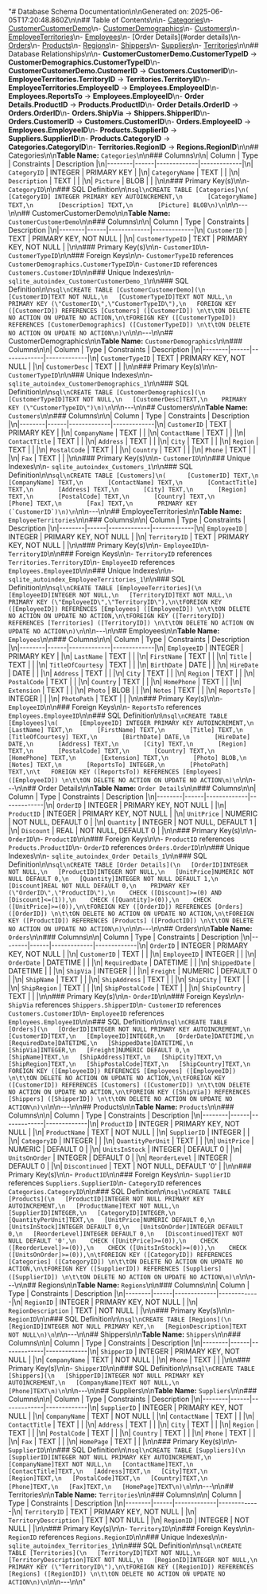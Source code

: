 "# Database Schema Documentation\n\nGenerated on: 2025-06-05T17:20:48.860Z\n\n## Table of Contents\n\n- [Categories](#categories)\n- [CustomerCustomerDemo](#customercustomerdemo)\n- [CustomerDemographics](#customerdemographics)\n- [Customers](#customers)\n- [EmployeeTerritories](#employeeterritories)\n- [Employees](#employees)\n- [Order Details](#order details)\n- [Orders](#orders)\n- [Products](#products)\n- [Regions](#regions)\n- [Shippers](#shippers)\n- [Suppliers](#suppliers)\n- [Territories](#territories)\n\n## Database Relationships\n\n- **CustomerCustomerDemo.CustomerTypeID** → **CustomerDemographics.CustomerTypeID**\n- **CustomerCustomerDemo.CustomerID** → **Customers.CustomerID**\n- **EmployeeTerritories.TerritoryID** → **Territories.TerritoryID**\n- **EmployeeTerritories.EmployeeID** → **Employees.EmployeeID**\n- **Employees.ReportsTo** → **Employees.EmployeeID**\n- **Order Details.ProductID** → **Products.ProductID**\n- **Order Details.OrderID** → **Orders.OrderID**\n- **Orders.ShipVia** → **Shippers.ShipperID**\n- **Orders.CustomerID** → **Customers.CustomerID**\n- **Orders.EmployeeID** → **Employees.EmployeeID**\n- **Products.SupplierID** → **Suppliers.SupplierID**\n- **Products.CategoryID** → **Categories.CategoryID**\n- **Territories.RegionID** → **Regions.RegionID**\n\n## Categories\n\n**Table Name:** `Categories`\n\n### Columns\n\n| Column | Type | Constraints | Description |\n|--------|------|-------------|-------------|\n| `CategoryID` | INTEGER | PRIMARY KEY | |\n| `CategoryName` | TEXT |  | |\n| `Description` | TEXT |  | |\n| `Picture` | BLOB |  | |\n\n### Primary Key(s)\n\n- `CategoryID`\n\n### SQL Definition\n\n```sql\nCREATE TABLE [Categories]\n(      [CategoryID] INTEGER PRIMARY KEY AUTOINCREMENT,\n       [CategoryName] TEXT,\n       [Description] TEXT,\n       [Picture] BLOB\n)\n```\n\n---\n\n## CustomerCustomerDemo\n\n**Table Name:** `CustomerCustomerDemo`\n\n### Columns\n\n| Column | Type | Constraints | Description |\n|--------|------|-------------|-------------|\n| `CustomerID` | TEXT | PRIMARY KEY, NOT NULL | |\n| `CustomerTypeID` | TEXT | PRIMARY KEY, NOT NULL | |\n\n### Primary Key(s)\n\n- `CustomerID`\n- `CustomerTypeID`\n\n### Foreign Keys\n\n- `CustomerTypeID` references `CustomerDemographics.CustomerTypeID`\n- `CustomerID` references `Customers.CustomerID`\n\n### Unique Indexes\n\n- `sqlite_autoindex_CustomerCustomerDemo_1`\n\n### SQL Definition\n\n```sql\nCREATE TABLE [CustomerCustomerDemo](\n   [CustomerID]TEXT NOT NULL,\n   [CustomerTypeID]TEXT NOT NULL,\n   PRIMARY KEY (\"CustomerID\",\"CustomerTypeID\"),\n   FOREIGN KEY ([CustomerID]) REFERENCES [Customers] ([CustomerID]) \n\t\tON DELETE NO ACTION ON UPDATE NO ACTION,\n\tFOREIGN KEY ([CustomerTypeID]) REFERENCES [CustomerDemographics] ([CustomerTypeID]) \n\t\tON DELETE NO ACTION ON UPDATE NO ACTION\n)\n```\n\n---\n\n## CustomerDemographics\n\n**Table Name:** `CustomerDemographics`\n\n### Columns\n\n| Column | Type | Constraints | Description |\n|--------|------|-------------|-------------|\n| `CustomerTypeID` | TEXT | PRIMARY KEY, NOT NULL | |\n| `CustomerDesc` | TEXT |  | |\n\n### Primary Key(s)\n\n- `CustomerTypeID`\n\n### Unique Indexes\n\n- `sqlite_autoindex_CustomerDemographics_1`\n\n### SQL Definition\n\n```sql\nCREATE TABLE [CustomerDemographics](\n   [CustomerTypeID]TEXT NOT NULL,\n   [CustomerDesc]TEXT,\n    PRIMARY KEY (\"CustomerTypeID\")\n)\n```\n\n---\n\n## Customers\n\n**Table Name:** `Customers`\n\n### Columns\n\n| Column | Type | Constraints | Description |\n|--------|------|-------------|-------------|\n| `CustomerID` | TEXT | PRIMARY KEY | |\n| `CompanyName` | TEXT |  | |\n| `ContactName` | TEXT |  | |\n| `ContactTitle` | TEXT |  | |\n| `Address` | TEXT |  | |\n| `City` | TEXT |  | |\n| `Region` | TEXT |  | |\n| `PostalCode` | TEXT |  | |\n| `Country` | TEXT |  | |\n| `Phone` | TEXT |  | |\n| `Fax` | TEXT |  | |\n\n### Primary Key(s)\n\n- `CustomerID`\n\n### Unique Indexes\n\n- `sqlite_autoindex_Customers_1`\n\n### SQL Definition\n\n```sql\nCREATE TABLE [Customers]\n(      [CustomerID] TEXT,\n       [CompanyName] TEXT,\n       [ContactName] TEXT,\n       [ContactTitle] TEXT,\n       [Address] TEXT,\n       [City] TEXT,\n       [Region] TEXT,\n       [PostalCode] TEXT,\n       [Country] TEXT,\n       [Phone] TEXT,\n       [Fax] TEXT,\n       PRIMARY KEY (`CustomerID`)\n)\n```\n\n---\n\n## EmployeeTerritories\n\n**Table Name:** `EmployeeTerritories`\n\n### Columns\n\n| Column | Type | Constraints | Description |\n|--------|------|-------------|-------------|\n| `EmployeeID` | INTEGER | PRIMARY KEY, NOT NULL | |\n| `TerritoryID` | TEXT | PRIMARY KEY, NOT NULL | |\n\n### Primary Key(s)\n\n- `EmployeeID`\n- `TerritoryID`\n\n### Foreign Keys\n\n- `TerritoryID` references `Territories.TerritoryID`\n- `EmployeeID` references `Employees.EmployeeID`\n\n### Unique Indexes\n\n- `sqlite_autoindex_EmployeeTerritories_1`\n\n### SQL Definition\n\n```sql\nCREATE TABLE [EmployeeTerritories](\n   [EmployeeID]INTEGER NOT NULL,\n   [TerritoryID]TEXT NOT NULL,\n    PRIMARY KEY (\"EmployeeID\",\"TerritoryID\"),\n\tFOREIGN KEY ([EmployeeID]) REFERENCES [Employees] ([EmployeeID]) \n\t\tON DELETE NO ACTION ON UPDATE NO ACTION,\n\tFOREIGN KEY ([TerritoryID]) REFERENCES [Territories] ([TerritoryID]) \n\t\tON DELETE NO ACTION ON UPDATE NO ACTION\n)\n```\n\n---\n\n## Employees\n\n**Table Name:** `Employees`\n\n### Columns\n\n| Column | Type | Constraints | Description |\n|--------|------|-------------|-------------|\n| `EmployeeID` | INTEGER | PRIMARY KEY | |\n| `LastName` | TEXT |  | |\n| `FirstName` | TEXT |  | |\n| `Title` | TEXT |  | |\n| `TitleOfCourtesy` | TEXT |  | |\n| `BirthDate` | DATE |  | |\n| `HireDate` | DATE |  | |\n| `Address` | TEXT |  | |\n| `City` | TEXT |  | |\n| `Region` | TEXT |  | |\n| `PostalCode` | TEXT |  | |\n| `Country` | TEXT |  | |\n| `HomePhone` | TEXT |  | |\n| `Extension` | TEXT |  | |\n| `Photo` | BLOB |  | |\n| `Notes` | TEXT |  | |\n| `ReportsTo` | INTEGER |  | |\n| `PhotoPath` | TEXT |  | |\n\n### Primary Key(s)\n\n- `EmployeeID`\n\n### Foreign Keys\n\n- `ReportsTo` references `Employees.EmployeeID`\n\n### SQL Definition\n\n```sql\nCREATE TABLE [Employees]\n(      [EmployeeID] INTEGER PRIMARY KEY AUTOINCREMENT,\n       [LastName] TEXT,\n       [FirstName] TEXT,\n       [Title] TEXT,\n       [TitleOfCourtesy] TEXT,\n       [BirthDate] DATE,\n       [HireDate] DATE,\n       [Address] TEXT,\n       [City] TEXT,\n       [Region] TEXT,\n       [PostalCode] TEXT,\n       [Country] TEXT,\n       [HomePhone] TEXT,\n       [Extension] TEXT,\n       [Photo] BLOB,\n       [Notes] TEXT,\n       [ReportsTo] INTEGER,\n       [PhotoPath] TEXT,\n\t   FOREIGN KEY ([ReportsTo]) REFERENCES [Employees] ([EmployeeID]) \n\t\tON DELETE NO ACTION ON UPDATE NO ACTION\n)\n```\n\n---\n\n## Order Details\n\n**Table Name:** `Order Details`\n\n### Columns\n\n| Column | Type | Constraints | Description |\n|--------|------|-------------|-------------|\n| `OrderID` | INTEGER | PRIMARY KEY, NOT NULL | |\n| `ProductID` | INTEGER | PRIMARY KEY, NOT NULL | |\n| `UnitPrice` | NUMERIC | NOT NULL, DEFAULT 0 | |\n| `Quantity` | INTEGER | NOT NULL, DEFAULT 1 | |\n| `Discount` | REAL | NOT NULL, DEFAULT 0 | |\n\n### Primary Key(s)\n\n- `OrderID`\n- `ProductID`\n\n### Foreign Keys\n\n- `ProductID` references `Products.ProductID`\n- `OrderID` references `Orders.OrderID`\n\n### Unique Indexes\n\n- `sqlite_autoindex_Order Details_1`\n\n### SQL Definition\n\n```sql\nCREATE TABLE [Order Details](\n   [OrderID]INTEGER NOT NULL,\n   [ProductID]INTEGER NOT NULL,\n   [UnitPrice]NUMERIC NOT NULL DEFAULT 0,\n   [Quantity]INTEGER NOT NULL DEFAULT 1,\n   [Discount]REAL NOT NULL DEFAULT 0,\n    PRIMARY KEY (\"OrderID\",\"ProductID\"),\n    CHECK ([Discount]>=(0) AND [Discount]<=(1)),\n    CHECK ([Quantity]>(0)),\n    CHECK ([UnitPrice]>=(0)),\n\tFOREIGN KEY ([OrderID]) REFERENCES [Orders] ([OrderID]) \n\t\tON DELETE NO ACTION ON UPDATE NO ACTION,\n\tFOREIGN KEY ([ProductID]) REFERENCES [Products] ([ProductID]) \n\t\tON DELETE NO ACTION ON UPDATE NO ACTION\n)\n```\n\n---\n\n## Orders\n\n**Table Name:** `Orders`\n\n### Columns\n\n| Column | Type | Constraints | Description |\n|--------|------|-------------|-------------|\n| `OrderID` | INTEGER | PRIMARY KEY, NOT NULL | |\n| `CustomerID` | TEXT |  | |\n| `EmployeeID` | INTEGER |  | |\n| `OrderDate` | DATETIME |  | |\n| `RequiredDate` | DATETIME |  | |\n| `ShippedDate` | DATETIME |  | |\n| `ShipVia` | INTEGER |  | |\n| `Freight` | NUMERIC | DEFAULT 0 | |\n| `ShipName` | TEXT |  | |\n| `ShipAddress` | TEXT |  | |\n| `ShipCity` | TEXT |  | |\n| `ShipRegion` | TEXT |  | |\n| `ShipPostalCode` | TEXT |  | |\n| `ShipCountry` | TEXT |  | |\n\n### Primary Key(s)\n\n- `OrderID`\n\n### Foreign Keys\n\n- `ShipVia` references `Shippers.ShipperID`\n- `CustomerID` references `Customers.CustomerID`\n- `EmployeeID` references `Employees.EmployeeID`\n\n### SQL Definition\n\n```sql\nCREATE TABLE [Orders](\n   [OrderID]INTEGER NOT NULL PRIMARY KEY AUTOINCREMENT,\n   [CustomerID]TEXT,\n   [EmployeeID]INTEGER,\n   [OrderDate]DATETIME,\n   [RequiredDate]DATETIME,\n   [ShippedDate]DATETIME,\n   [ShipVia]INTEGER,\n   [Freight]NUMERIC DEFAULT 0,\n   [ShipName]TEXT,\n   [ShipAddress]TEXT,\n   [ShipCity]TEXT,\n   [ShipRegion]TEXT,\n   [ShipPostalCode]TEXT,\n   [ShipCountry]TEXT,\n   FOREIGN KEY ([EmployeeID]) REFERENCES [Employees] ([EmployeeID]) \n\t\tON DELETE NO ACTION ON UPDATE NO ACTION,\n\tFOREIGN KEY ([CustomerID]) REFERENCES [Customers] ([CustomerID]) \n\t\tON DELETE NO ACTION ON UPDATE NO ACTION,\n\tFOREIGN KEY ([ShipVia]) REFERENCES [Shippers] ([ShipperID]) \n\t\tON DELETE NO ACTION ON UPDATE NO ACTION\n)\n```\n\n---\n\n## Products\n\n**Table Name:** `Products`\n\n### Columns\n\n| Column | Type | Constraints | Description |\n|--------|------|-------------|-------------|\n| `ProductID` | INTEGER | PRIMARY KEY, NOT NULL | |\n| `ProductName` | TEXT | NOT NULL | |\n| `SupplierID` | INTEGER |  | |\n| `CategoryID` | INTEGER |  | |\n| `QuantityPerUnit` | TEXT |  | |\n| `UnitPrice` | NUMERIC | DEFAULT 0 | |\n| `UnitsInStock` | INTEGER | DEFAULT 0 | |\n| `UnitsOnOrder` | INTEGER | DEFAULT 0 | |\n| `ReorderLevel` | INTEGER | DEFAULT 0 | |\n| `Discontinued` | TEXT | NOT NULL, DEFAULT '0' | |\n\n### Primary Key(s)\n\n- `ProductID`\n\n### Foreign Keys\n\n- `SupplierID` references `Suppliers.SupplierID`\n- `CategoryID` references `Categories.CategoryID`\n\n### SQL Definition\n\n```sql\nCREATE TABLE [Products](\n   [ProductID]INTEGER NOT NULL PRIMARY KEY AUTOINCREMENT,\n   [ProductName]TEXT NOT NULL,\n   [SupplierID]INTEGER,\n   [CategoryID]INTEGER,\n   [QuantityPerUnit]TEXT,\n   [UnitPrice]NUMERIC DEFAULT 0,\n   [UnitsInStock]INTEGER DEFAULT 0,\n   [UnitsOnOrder]INTEGER DEFAULT 0,\n   [ReorderLevel]INTEGER DEFAULT 0,\n   [Discontinued]TEXT NOT NULL DEFAULT '0',\n    CHECK ([UnitPrice]>=(0)),\n    CHECK ([ReorderLevel]>=(0)),\n    CHECK ([UnitsInStock]>=(0)),\n    CHECK ([UnitsOnOrder]>=(0)),\n\tFOREIGN KEY ([CategoryID]) REFERENCES [Categories] ([CategoryID]) \n\t\tON DELETE NO ACTION ON UPDATE NO ACTION,\n\tFOREIGN KEY ([SupplierID]) REFERENCES [Suppliers] ([SupplierID]) \n\t\tON DELETE NO ACTION ON UPDATE NO ACTION\n)\n```\n\n---\n\n## Regions\n\n**Table Name:** `Regions`\n\n### Columns\n\n| Column | Type | Constraints | Description |\n|--------|------|-------------|-------------|\n| `RegionID` | INTEGER | PRIMARY KEY, NOT NULL | |\n| `RegionDescription` | TEXT | NOT NULL | |\n\n### Primary Key(s)\n\n- `RegionID`\n\n### SQL Definition\n\n```sql\nCREATE TABLE [Regions](\n   [RegionID]INTEGER NOT NULL PRIMARY KEY,\n   [RegionDescription]TEXT NOT NULL\n)\n```\n\n---\n\n## Shippers\n\n**Table Name:** `Shippers`\n\n### Columns\n\n| Column | Type | Constraints | Description |\n|--------|------|-------------|-------------|\n| `ShipperID` | INTEGER | PRIMARY KEY, NOT NULL | |\n| `CompanyName` | TEXT | NOT NULL | |\n| `Phone` | TEXT |  | |\n\n### Primary Key(s)\n\n- `ShipperID`\n\n### SQL Definition\n\n```sql\nCREATE TABLE [Shippers](\n   [ShipperID]INTEGER NOT NULL PRIMARY KEY AUTOINCREMENT,\n   [CompanyName]TEXT NOT NULL,\n   [Phone]TEXT\n)\n```\n\n---\n\n## Suppliers\n\n**Table Name:** `Suppliers`\n\n### Columns\n\n| Column | Type | Constraints | Description |\n|--------|------|-------------|-------------|\n| `SupplierID` | INTEGER | PRIMARY KEY, NOT NULL | |\n| `CompanyName` | TEXT | NOT NULL | |\n| `ContactName` | TEXT |  | |\n| `ContactTitle` | TEXT |  | |\n| `Address` | TEXT |  | |\n| `City` | TEXT |  | |\n| `Region` | TEXT |  | |\n| `PostalCode` | TEXT |  | |\n| `Country` | TEXT |  | |\n| `Phone` | TEXT |  | |\n| `Fax` | TEXT |  | |\n| `HomePage` | TEXT |  | |\n\n### Primary Key(s)\n\n- `SupplierID`\n\n### SQL Definition\n\n```sql\nCREATE TABLE [Suppliers](\n   [SupplierID]INTEGER NOT NULL PRIMARY KEY AUTOINCREMENT,\n   [CompanyName]TEXT NOT NULL,\n   [ContactName]TEXT,\n   [ContactTitle]TEXT,\n   [Address]TEXT,\n   [City]TEXT,\n   [Region]TEXT,\n   [PostalCode]TEXT,\n   [Country]TEXT,\n   [Phone]TEXT,\n   [Fax]TEXT,\n   [HomePage]TEXT\n)\n```\n\n---\n\n## Territories\n\n**Table Name:** `Territories`\n\n### Columns\n\n| Column | Type | Constraints | Description |\n|--------|------|-------------|-------------|\n| `TerritoryID` | TEXT | PRIMARY KEY, NOT NULL | |\n| `TerritoryDescription` | TEXT | NOT NULL | |\n| `RegionID` | INTEGER | NOT NULL | |\n\n### Primary Key(s)\n\n- `TerritoryID`\n\n### Foreign Keys\n\n- `RegionID` references `Regions.RegionID`\n\n### Unique Indexes\n\n- `sqlite_autoindex_Territories_1`\n\n### SQL Definition\n\n```sql\nCREATE TABLE [Territories](\n   [TerritoryID]TEXT NOT NULL,\n   [TerritoryDescription]TEXT NOT NULL,\n   [RegionID]INTEGER NOT NULL,\n    PRIMARY KEY (\"TerritoryID\"),\n\tFOREIGN KEY ([RegionID]) REFERENCES [Regions] ([RegionID]) \n\t\tON DELETE NO ACTION ON UPDATE NO ACTION\n)\n```\n\n---\n\n"